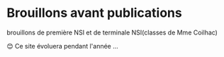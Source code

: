 # Brouillons avant publications

brouillons de première NSI et de terminale NSI(classes de Mme Coilhac)

😊 Ce site évoluera pendant l'année ...
